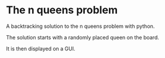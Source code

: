 # The n queens problem

A backtracking solution to the n queens problem with python.

The solution starts with a randomly placed queen on the board.

It is then displayed on a GUI.
